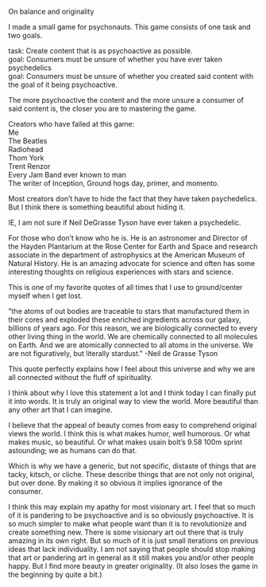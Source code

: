 On balance and originality  

I made a small game for psychonauts. This game consists of one task and two goals.  

task:  Create content that is as psychoactive as possible.  
goal:  Consumers must be unsure of whether you have ever taken psychedelics  
goal:  Consumers must be unsure of whether you created said content with the goal of it being psychoactive.  

The more psychoactive the content and the more unsure a consumer of said content is, the closer you are to mastering the game.

Creators who have failed at this game:  
Me  
The Beatles  
Radiohead  
Thom York  
Trent Renzor  
Every Jam Band ever known to man  
The writer of Inception, Ground hogs day, primer, and momento.  

Most creators don’t have to hide the fact that they have taken psychedelics. But I think there is something beautiful about hiding it.

IE, I am not sure if Neil DeGrasse Tyson have ever taken a psychedelic.

For those who don’t know who he is. He is an astronomer and Director of the Hayden Plantarium at the Rose Center for Earth and Space and research associate in the department of astrophysics at the American Museum of Natural History. He is an amazing advocate for science and often has some interesting thoughts on religious experiences with stars and science.

This is one of my favorite quotes of all times that I use to ground/center myself when I get lost.

"the atoms of out bodies are traceable to stars that manufactured them in their cores and exploded these enriched ingredients across our galaxy, billions of years ago. For this reason, we are biologically connected to every other living thing in the world. We are chemically connected to all molecules on Earth. And we are atomically connected to all atoms in the universe. We are not figuratively, but literally stardust." -Neil de Grasse Tyson

This quote perfectly explains how I feel about this universe and why we are all connected without the fluff of spirituality.

I think about why I love this statement a lot and I think today I can finally put it into words. It is truly an original way to view the world. More beautiful than any other art that I can imagine.

I believe that the appeal of beauty comes from easy to comprehend original views the world. I think this is what makes humor, well humorous. Or what makes music, so beautiful. Or what makes usain bolt’s 9.58 100m sprint astounding; we as humans can do that.

Which is why we have a generic, but not specific, distaste of things that are tacky, kitsch, or cliche. These describe things that are not only not original, but over done. By making it so obvious it implies ignorance of the consumer.

I think this may explain my apathy for most visionary art. I feel that so much of it is pandering to be psychoactive and is so obviously psychoactive. It is so much simpler to make what people want than it is to revolutionize and create something new. There is some visionary art out there that is truly amazing in its own right. But so much of it is just small iterations on previous ideas that lack individuality. I am not saying that people should stop making that art or pandering art in general as it still makes you and/or other people happy. But I find more beauty in greater originality. (It also loses the game in the beginning by quite a bit.)
